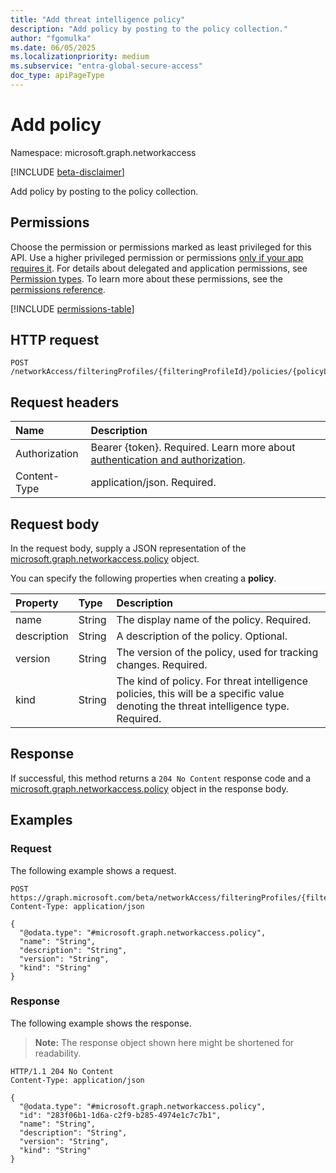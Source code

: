 ```yaml
---
title: "Add threat intelligence policy"
description: "Add policy by posting to the policy collection."
author: "fgomulka"
ms.date: 06/05/2025
ms.localizationpriority: medium
ms.subservice: "entra-global-secure-access"
doc_type: apiPageType
---
```


# Add policy

Namespace: microsoft.graph.networkaccess

[!INCLUDE [beta-disclaimer](../../includes/beta-disclaimer.md)]

Add policy by posting to the policy collection.

## Permissions

Choose the permission or permissions marked as least privileged for this API. Use a higher privileged permission or permissions [only if your app requires it](/graph/permissions-overview#best-practices-for-using-microsoft-graph-permissions). For details about delegated and application permissions, see [Permission types](/graph/permissions-overview#permission-types). To learn more about these permissions, see the [permissions reference](/graph/permissions-reference).

<!-- {
  "blockType": "permissions",
  "name": "networkaccess-threatintelligencepolicylink-post-policy-permissions"
}
-->
[!INCLUDE [permissions-table](../includes/permissions/networkaccess-threatintelligencepolicylink-post-policy-permissions.md)]

## HTTP request

<!-- {
  "blockType": "ignored"
}
-->
``` http
POST /networkAccess/filteringProfiles/{filteringProfileId}/policies/{policyLinkId}/policy/$ref
```

## Request headers

|Name|Description|
|:---|:---|
|Authorization|Bearer {token}. Required. Learn more about [authentication and authorization](/graph/auth/auth-concepts).|
|Content-Type|application/json. Required.|

## Request body

In the request body, supply a JSON representation of the [microsoft.graph.networkaccess.policy](../resources/networkaccess-policy.md) object.

You can specify the following properties when creating a **policy**.

|Property|Type|Description|
|:---|:---|:---|
|name|String|The display name of the policy. Required.|
|description|String|A description of the policy. Optional.|
|version|String|The version of the policy, used for tracking changes. Required.|
|kind|String|The kind of policy. For threat intelligence policies, this will be a specific value denoting the threat intelligence type. Required.|



## Response

If successful, this method returns a `204 No Content` response code and a [microsoft.graph.networkaccess.policy](../resources/networkaccess-policy.md) object in the response body.

## Examples

### Request

The following example shows a request.
<!-- {
  "blockType": "request",
  "name": "create_policy_from_"
}
-->
``` http
POST https://graph.microsoft.com/beta/networkAccess/filteringProfiles/{filteringProfileId}/policies/{policyLinkId}/policy/$ref
Content-Type: application/json

{
  "@odata.type": "#microsoft.graph.networkaccess.policy",
  "name": "String",
  "description": "String",
  "version": "String",
  "kind": "String"
}
```


### Response

The following example shows the response.
>**Note:** The response object shown here might be shortened for readability.
<!-- {
  "blockType": "response",
  "truncated": true,
  "@odata.type": "microsoft.graph.networkaccess.policy"
}
-->
``` http
HTTP/1.1 204 No Content
Content-Type: application/json

{
  "@odata.type": "#microsoft.graph.networkaccess.policy",
  "id": "283f06b1-1d6a-c2f9-b285-4974e1c7c7b1",
  "name": "String",
  "description": "String",
  "version": "String",
  "kind": "String"
}
```

